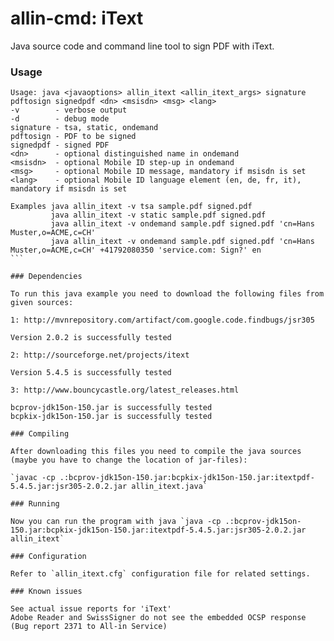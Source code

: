 allin-cmd: iText
============

Java source code and command line tool to sign PDF with iText.

### Usage

````
Usage: java <javaoptions> allin_itext <allin_itext_args> signature pdftosign signedpdf <dn> <msisdn> <msg> <lang>
-v        - verbose output
-d        - debug mode
signature - tsa, static, ondemand
pdftosign - PDF to be signed
signedpdf - signed PDF
<dn>      - optional distinguished name in ondemand
<msisdn>  - optional Mobile ID step-up in ondemand
<msg>     - optional Mobile ID message, mandatory if msisdn is set
<lang>    - optional Mobile ID language element (en, de, fr, it), mandatory if msisdn is set

Examples java allin_itext -v tsa sample.pdf signed.pdf
         java allin_itext -v static sample.pdf signed.pdf
         java allin_itext -v ondemand sample.pdf signed.pdf 'cn=Hans Muster,o=ACME,c=CH'
         java allin_itext -v ondemand sample.pdf signed.pdf 'cn=Hans Muster,o=ACME,c=CH' +41792080350 'service.com: Sign?' en
```

### Dependencies

To run this java example you need to download the following files from given sources:

1: http://mvnrepository.com/artifact/com.google.code.findbugs/jsr305

Version 2.0.2 is successfully tested

2: http://sourceforge.net/projects/itext

Version 5.4.5 is successfully tested

3: http://www.bouncycastle.org/latest_releases.html

bcprov-jdk15on-150.jar is successfully tested
bcpkix-jdk15on-150.jar is successfully tested

### Compiling

After downloading this files you need to compile the java sources (maybe you have to change the location of jar-files):

`javac -cp .:bcprov-jdk15on-150.jar:bcpkix-jdk15on-150.jar:itextpdf-5.4.5.jar:jsr305-2.0.2.jar allin_itext.java`

### Running

Now you can run the program with java `java -cp .:bcprov-jdk15on-150.jar:bcpkix-jdk15on-150.jar:itextpdf-5.4.5.jar:jsr305-2.0.2.jar allin_itext`

### Configuration

Refer to `allin_itext.cfg` configuration file for related settings.

### Known issues

See actual issue reports for 'iText'
Adobe Reader and SwissSigner do not see the embedded OCSP response (Bug report 2371 to All-in Service)
